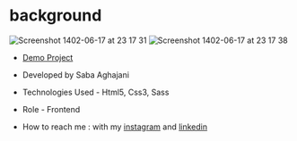 # background
![Screenshot 1402-06-17 at 23 17 31](https://github.com/Saba-Aghajani-developer/background/assets/135870519/e3cd27e7-5055-44bf-976a-366d8e6f4565)
![Screenshot 1402-06-17 at 23 17 38](https://github.com/Saba-Aghajani-developer/background/assets/135870519/8246f57d-a1d4-467a-a78f-0490d164ad13)


- [Demo Project](https://saba-aghajani-developer.github.io/background/)

- Developed by Saba Aghajani
  
- Technologies Used - Html5, Css3, Sass 

- Role - Frontend

- How to reach me : with my [instagram](https://instagram.com/saba_aghajani_developer?utm_source=qr&igshid=MzNlNGNkZWQ4Mg%3D%3D) and [linkedin](https://www.linkedin.com/in/saba-a-69b608208)
